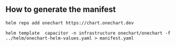 ## How to generate the manifest

```
helm repo add onechart https://chart.onechart.dev

helm template  capacitor -n infrastructure onechart/onechart -f ../helm/onechart-helm-values.yaml > manifest.yaml
```